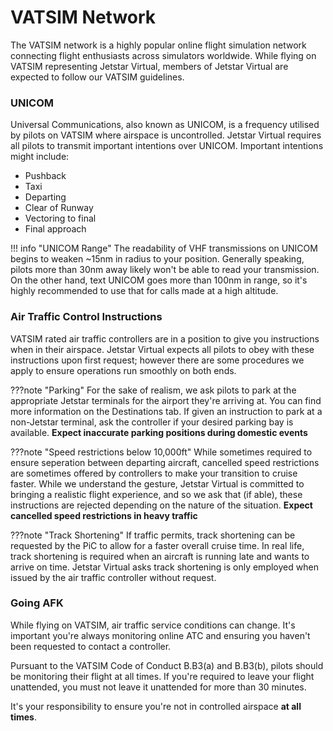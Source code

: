 # VATSIM Network

The VATSIM network is a highly popular online flight simulation network connecting flight enthusiasts across simulators worldwide. While flying on VATSIM representing Jetstar Virtual, members of Jetstar Virtual are expected to follow our VATSIM guidelines.

### UNICOM
Universal Communications, also known as UNICOM, is a frequency utilised by pilots on VATSIM where airspace is uncontrolled. Jetstar Virtual requires all pilots to transmit important intentions over UNICOM. Important intentions might include:

* Pushback
* Taxi
* Departing
* Clear of Runway
* Vectoring to final
* Final approach

!!! info "UNICOM Range"
    The readability of VHF transmissions on UNICOM begins to weaken ~15nm in radius to your position. Generally speaking, pilots more than 30nm away likely won't be able to read your transmission. On the other hand, text UNICOM goes more than 100nm in range, so it's highly recommended to use that for calls made at a high altitude.

### Air Traffic Control Instructions
VATSIM rated air traffic controllers are in a position to give you instructions when in their airspace. Jetstar Virtual expects all pilots to obey with these instructions upon first request; however there are some procedures we apply to ensure operations run smoothly on both ends.

???note "Parking"
    For the sake of realism, we ask pilots to park at the appropriate Jetstar terminals for the airport they're arriving at. You can find more information on the Destinations tab. If given an instruction to park at a non-Jetstar terminal, ask the controller if your desired parking bay is available. **Expect inaccurate parking positions during domestic events**

???note "Speed restrictions below 10,000ft"
    While sometimes required to ensure seperation between departing aircraft, cancelled speed restrictions are sometimes offered by controllers to make your transition to cruise faster. While we understand the gesture, Jetstar Virtual is committed to bringing a realistic flight experience, and so we ask that (if able), these instructions are rejected depending on the nature of the situation. **Expect cancelled speed restrictions in heavy traffic**

???note "Track Shortening"
    If traffic permits, track shortening can be requested by the PiC to allow for a faster overall cruise time. In real life, track shortening is required when an aircraft is running late and wants to arrive on time. Jetstar Virtual asks track shortening is only employed when issued by the air traffic controller without request.

### Going AFK
While flying on VATSIM, air traffic service conditions can change. It's important you're always monitoring online ATC and ensuring you haven't been requested to contact a controller.

Pursuant to the VATSIM Code of Conduct B.B3(a) and B.B3(b), pilots should be monitoring their flight at all times. If you're required to leave your flight unattended, you must not leave it unattended for more than 30 minutes.

It's your responsibility to ensure you're not in controlled airspace **at all times**.